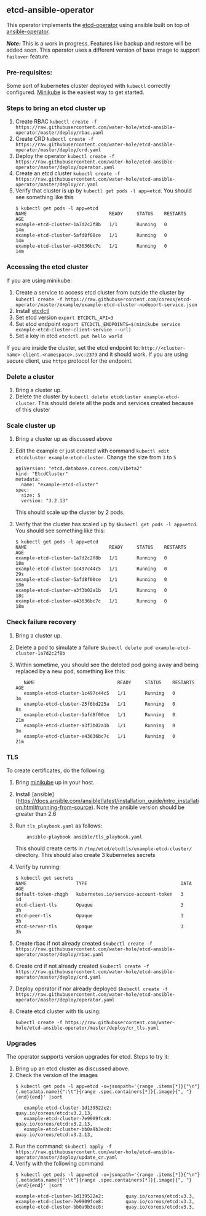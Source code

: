 ## etcd-ansible-operator

This operator implements the [etcd-operator](https://github.com/coreos/etcd-operator/) using ansible built on top of [ansible-operator](https://github.com/water-hole/ansible-operator).

***__Note:__*** This is a work in progress. Features like backup and restore will be added soon. This operator uses a different version of base image to support `failover` feature.

### Pre-requisites:

Some sort of kubernetes cluster deployed with `kubectl` correctly configured. [Minikube](https://github.com/kubernetes/minikube/) is the easiest way to get started.

### Steps to bring an etcd cluster up

1. Create RBAC `kubectl create -f https://raw.githubusercontent.com/water-hole/etcd-ansible-operator/master/deploy/rbac.yaml`
2. Create CRD `kubectl create -f https://raw.githubusercontent.com/water-hole/etcd-ansible-operator/master/deploy/crd.yaml`
3. Deploy the operator `kubectl create -f https://raw.githubusercontent.com/water-hole/etcd-ansible-operator/master/deploy/operator.yaml`
4. Create an etcd cluster `kubectl create -f https://raw.githubusercontent.com/water-hole/etcd-ansible-operator/master/deploy/cr.yaml`
5. Verify that cluster is up by `kubectl get pods -l app=etcd`. You should see something like this
    ```
    $ kubectl get pods -l app=etcd
    NAME                              READY     STATUS    RESTARTS   AGE
    example-etcd-cluster-1a7d2c2f8b   1/1       Running   0          14m
    example-etcd-cluster-5afd8f00ce   1/1       Running   0          14m
    example-etcd-cluster-e43636bc7c   1/1       Running   0          14m
    ```

### Accessing the etcd cluster

If you are using minikube:

1. Create a service to access etcd cluster from outside the cluster by `kubectl create -f https://raw.githubusercontent.com/coreos/etcd-operator/master/example/example-etcd-cluster-nodeport-service.json`
2. Install [etcdctl](https://coreos.com/etcd/docs/latest/getting-started-with-etcd.html)
3. Set etcd version `export ETCDCTL_API=3`
4. Set etcd endpoint `export ETCDCTL_ENDPOINTS=$(minikube service example-etcd-cluster-client-service --url)`
5. Set a key in etcd `etcdctl put hello world`

If you are inside the cluster, set the etcd endpoint to: `http://<cluster-name>-client.<namespace>.svc:2379` and it should work. If you are using secure client, use `https` protocol for the endpoint.

### Delete a cluster
1. Bring a cluster up.
2. Delete the cluster by `kubectl delete etcdcluster example-etcd-cluster`. This should delete all the pods and services created because of this cluster

### Scale cluster up

1. Bring a cluster up as discussed above
2. Edit the example cr just created  with command 
`kubectl edit etcdcluster example-etcd-cluster`. Change the size from `3` to `5`

    ```
    apiVersion: "etcd.database.coreos.com/v1beta2"
    kind: "EtcdCluster"
    metadata:
      name: "example-etcd-cluster"
    spec:
      size: 5
      version: "3.2.13"
    ```
   This should scale up the cluster by 2 pods.
  
3. Verify that the cluster has scaled up by `$kubectl get pods -l app=etcd`. You should see something like this:
    ```
    $ kubectl get pods -l app=etcd
    NAME                              READY     STATUS    RESTARTS   AGE
    example-etcd-cluster-1a7d2c2f8b   1/1       Running   0          18m
    example-etcd-cluster-1c497c44c5   1/1       Running   0          29s
    example-etcd-cluster-5afd8f00ce   1/1       Running   0          18m
    example-etcd-cluster-a3f3b02a1b   1/1       Running   0          18s
    example-etcd-cluster-e43636bc7c   1/1       Running   0          18m
    ```

### Check failure recovery
1. Bring a cluster up.
2. Delete a pod to simulate a failure `$kubectl delete pod example-etcd-cluster-1a7d2c2f8b`
3. Within sometime, you should see the deleted pod going away and being replaced by a new pod, something like this:
    
    ```$ kubectl get pods -l app=etcd
       NAME                              READY     STATUS    RESTARTS   AGE
       example-etcd-cluster-1c497c44c5   1/1       Running   0          3m
       example-etcd-cluster-25f6bd225a   1/1       Running   0          8s
       example-etcd-cluster-5afd8f00ce   1/1       Running   0          21m
       example-etcd-cluster-a3f3b02a1b   1/1       Running   0          3m
       example-etcd-cluster-e43636bc7c   1/1       Running   0          21m   
   ```
       
### TLS

To create certificates, do the following:
1. Bring [minikube](https://github.com/kubernetes/minikube/) up in your host.
2. Install [ansible] (https://docs.ansible.com/ansible/latest/installation_guide/intro_installation.html#running-from-source). Note the ansible version should be greater than 2.6
3. Run `tls_playbook.yaml` as follows:

    ```
        ansible-playbook ansible/tls_playbook.yaml
    ```
   This should create certs in `/tmp/etcd/etcdtls/example-etcd-cluster/` directory. This should also create 3 kubernetes secrets
4. Verify by running:
    ```
    $ kubectl get secrets
    NAME                  TYPE                                  DATA      AGE
    default-token-zhqgh   kubernetes.io/service-account-token   3         1d
    etcd-client-tls       Opaque                                3         3h
    etcd-peer-tls         Opaque                                3         3h
    etcd-server-tls       Opaque                                3         3h
    ```
5. Create rbac if not already created `$kubectl create -f https://raw.githubusercontent.com/water-hole/etcd-ansible-operator/master/deploy/rbac.yaml`
6. Create crd if not already created `$kubectl create -f https://raw.githubusercontent.com/water-hole/etcd-ansible-operator/master/deploy/crd.yaml`
7. Deploy operator if nor already deployed `$kubectl create -f https://raw.githubusercontent.com/water-hole/etcd-ansible-operator/master/deploy/operator.yaml`
8. Create etcd cluster with tls using:
    ```
    kubectl create -f https://raw.githubusercontent.com/water-hole/etcd-ansible-operator/master/deploy/cr_tls.yaml
    ```


### Upgrades

The operator supports version upgrades for etcd. Steps to try it:

1. Bring up an etcd cluster as discussed above.
2. Check the version of the images
    ```
    $ kubectl get pods -l app=etcd -o=jsonpath='{range .items[*]}{"\n"}{.metadata.name}{":\t"}{range .spec.containers[*]}{.image}{", "}{end}{end}' |sort
       
       example-etcd-cluster-1d139522e2:        quay.io/coreos/etcd:v3.2.13,
       example-etcd-cluster-7e9909fce8:        quay.io/coreos/etcd:v3.2.13,
       example-etcd-cluster-bb0a9b3ec8:        quay.io/coreos/etcd:v3.2.13,
   ```
3. Run the command: `$kubectl apply -f https://raw.githubusercontent.com/water-hole/etcd-ansible-operator/master/deploy/update_cr.yaml`
4. Verify with the following command 
    ```
    $ kubectl get pods -l app=etcd -o=jsonpath='{range .items[*]}{"\n"}{.metadata.name}{":\t"}{range .spec.containers[*]}{.image}{", "}{end}{end}' |sort
    
    example-etcd-cluster-1d139522e2:        quay.io/coreos/etcd:v3.3,
    example-etcd-cluster-7e9909fce8:        quay.io/coreos/etcd:v3.3,
    example-etcd-cluster-bb0a9b3ec8:        quay.io/coreos/etcd:v3.3,
    
    ```
